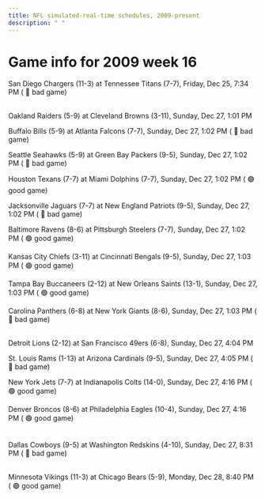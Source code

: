 ```yaml
---
title: NFL simulated-real-time schedules, 2009-present
description: " "
---
```


# Game info for 2009 week 16

San Diego Chargers (11-3) at Tennessee Titans (7-7), Friday, Dec 25, 7:34 PM (	:red_circle: bad game)

<br/>Oakland Raiders (5-9) at Cleveland Browns (3-11), Sunday, Dec 27, 1:01 PM

Buffalo Bills (5-9) at Atlanta Falcons (7-7), Sunday, Dec 27, 1:02 PM (	:red_circle: bad game)

Seattle Seahawks (5-9) at Green Bay Packers (9-5), Sunday, Dec 27, 1:02 PM (	:red_circle: bad game)

Houston Texans (7-7) at Miami Dolphins (7-7), Sunday, Dec 27, 1:02 PM (	:green_circle: good game)

Jacksonville Jaguars (7-7) at New England Patriots (9-5), Sunday, Dec 27, 1:02 PM (	:red_circle: bad game)

Baltimore Ravens (8-6) at Pittsburgh Steelers (7-7), Sunday, Dec 27, 1:02 PM (	:green_circle: good game)

Kansas City Chiefs (3-11) at Cincinnati Bengals (9-5), Sunday, Dec 27, 1:03 PM (	:green_circle: good game)

Tampa Bay Buccaneers (2-12) at New Orleans Saints (13-1), Sunday, Dec 27, 1:03 PM (	:green_circle: good game)

Carolina Panthers (6-8) at New York Giants (8-6), Sunday, Dec 27, 1:03 PM (	:red_circle: bad game)

<br/>Detroit Lions (2-12) at San Francisco 49ers (6-8), Sunday, Dec 27, 4:04 PM

St. Louis Rams (1-13) at Arizona Cardinals (9-5), Sunday, Dec 27, 4:05 PM (	:red_circle: bad game)

New York Jets (7-7) at Indianapolis Colts (14-0), Sunday, Dec 27, 4:16 PM (	:green_circle: good game)

Denver Broncos (8-6) at Philadelphia Eagles (10-4), Sunday, Dec 27, 4:16 PM (	:green_circle: good game)

<br/>Dallas Cowboys (9-5) at Washington Redskins (4-10), Sunday, Dec 27, 8:31 PM (	:red_circle: bad game)

<br/>Minnesota Vikings (11-3) at Chicago Bears (5-9), Monday, Dec 28, 8:40 PM (	:green_circle: good game)

